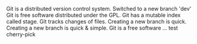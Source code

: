 Git is a distributed version control system.
Switched to a new branch 'dev'
Git is free software distributed under the GPL.
Git has a mutable index called stage.
Git tracks changes of files.
Creating a new branch is quick.
Creating a new branch is quick & simple.
Git is a free software ...
test cherry-pick
